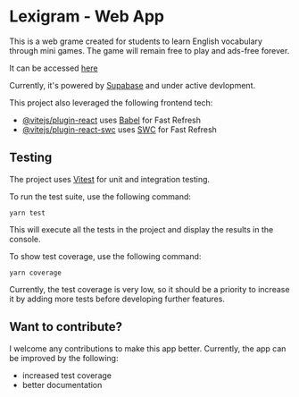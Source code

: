 # Lexigram - Web App

This is a web grame created for students to learn English vocabulary through mini games. The game will remain free to play and ads-free forever.

It can be accessed [here](https://lexigramapp.com)

Currently, it's powered by [Supabase](https://supabase.com/) and under active devlopment.

This project also leveraged the following frontend tech:

- [@vitejs/plugin-react](https://github.com/vitejs/vite-plugin-react/blob/main/packages/plugin-react/README.md) uses [Babel](https://babeljs.io/) for Fast Refresh
- [@vitejs/plugin-react-swc](https://github.com/vitejs/vite-plugin-react-swc) uses [SWC](https://swc.rs/) for Fast Refresh

## Testing

The project uses [Vitest](https://vitest.dev/) for unit and integration testing.

To run the test suite, use the following command:

```
yarn test
```

This will execute all the tests in the project and display the results in the console.

To show test coverage, use the following command:

```
yarn coverage
```

Currently, the test coverage is very low, so it should be a priority to increase it by adding more tests before developing further features.

## Want to contribute?

I welcome any contributions to make this app better. Currently, the app can be improved by the following:

- increased test coverage
- better documentation

